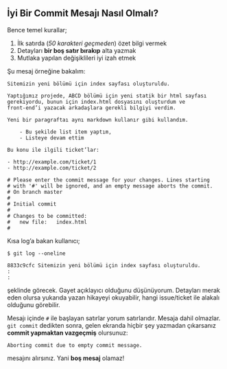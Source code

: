 ## İyi Bir Commit Mesajı Nasıl Olmalı?

Bence temel kurallar;

1. İlk satırda (*50 karakteri geçmeden*) özet bilgi vermek
1. Detayları **bir boş satır bırakıp** alta yazmak
1. Mutlaka yapılan değişiklileri iyi izah etmek

Şu mesaj örneğine bakalım:

    Sitemizin yeni bölümü için index sayfası oluşturuldu.

    Yaptığımız projede, ABCD bölümü için yeni statik bir html sayfası
    gerekiyordu, bunun için index.html dosyasını oluşturdum ve
    front-end’i yazacak arkadaşlara gerekli bilgiyi verdim.

    Yeni bir paragraftaı aynı markdown kullanır gibi kullandım.

        - Bu şekilde list item yaptım,
        - Listeye devam ettim
    
    Bu konu ile ilgili ticket’lar:
    
    - http://example.com/ticket/1
    - http://example.com/ticket/2
    
    # Please enter the commit message for your changes. Lines starting
    # with '#' will be ignored, and an empty message aborts the commit.
    # On branch master
    #
    # Initial commit
    #
    # Changes to be committed:
    #   new file:   index.html
    #

Kısa log’a bakan kullanıcı;

    $ git log --oneline
    
    8833c9cfc Sitemizin yeni bölümü için index sayfası oluşturuldu.
    :
    :

şeklinde görecek. Gayet açıklayıcı olduğunu düşünüyorum. Detayları merak eden
olursa yukarıda yazan hikayeyi okuyabilir, hangi issue/ticket ile alakalı
olduğunu görebilir.

Mesajı içinde `#` ile başlayan satırlar yorum satırlarıdır. Mesaja dahil
olmazlar. `git commit` dedikten sonra, gelen ekranda hiçbir şey yazmadan
çıkarsanız **commit yapmaktan vazgeçmiş** olursunuz:

    Aborting commit due to empty commit message.

mesajını alırsınız. Yani **boş mesaj** olamaz!

